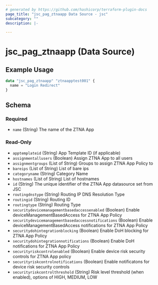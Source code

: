 ```yaml
---
# generated by https://github.com/hashicorp/terraform-plugin-docs
page_title: "jsc_pag_ztnaapp Data Source - jsc"
subcategory: ""
description: |-
  
---
```


# jsc_pag_ztnaapp (Data Source)



## Example Usage

```terraform
data "jsc_pag_ztnaapp" "ztnaapptest001" {
  name = "Login Redirect"
}
```

<!-- schema generated by tfplugindocs -->
## Schema

### Required

- `name` (String) The name of the ZTNA App

### Read-Only

- `apptemplateid` (String) App Template ID (if applicable)
- `assignmentallusers` (Boolean) Assign ZTNA App to all users
- `assignmentgroups` (List of String) Groups to assign ZTNA App Policy to
- `bareips` (List of String) List of bare ips
- `categoryname` (String) Category Name
- `hostnames` (List of String) List of hostnames
- `id` (String) The unique identifier of the ZTNA App datasource set from JSC
- `routingdnstype` (String) Routing IP DNS Resolution Type
- `routingid` (String) Routing ID
- `routingtype` (String) Routing Type
- `securitydevicemanagementbasedaccessenabled` (Boolean) Enable deviceManagementBasedAccess for ZTNA App Policy
- `securitydevicemanagementbasedaccessnotifications` (Boolean) Enable deviceManagementBasedAccess notifications for ZTNA App Policy
- `securitydohintegrationblocking` (Boolean) Enable DoH blocking for ZTNA App Policy
- `securitydohintegrationnotifications` (Boolean) Enable DoH notifications for ZTNA App Policy
- `securityriskcontrolenabled` (Boolean) Enable device risk security controls for ZTNA App policy
- `securityriskcontrolnotifications` (Boolean) Enable notificatons for device risk security controls
- `securityriskcontrolthreshold` (String) Risk level threshold (when enabled), options of HIGH, MEDIUM, LOW
